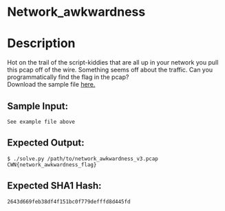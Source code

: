 # Network_awkwardness

# Description

<p>Hot on the trail of the script-kiddies that are all up in your network you pull this pcap off of the wire. Something seems off about the traffic. Can you programmatically find the flag in the pcap?
<br/>Download the sample file <a href="/static/downloads/network_awkwardness_v3.pcap">here.</a></p>

## Sample Input:

```
See example file above
```
## Expected Output:

```
$ ./solve.py /path/to/network_awkwardness_v3.pcap
CWN{network_awkwardness_flag}
```
## Expected SHA1 Hash:

```
2643d669feb38df4f151bc0f779defffd8d445fd
```
